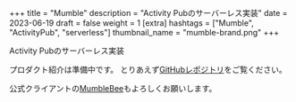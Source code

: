 +++
title = "Mumble"
description = "Activity Pubのサーバーレス実装"
date = 2023-06-19
draft = false
weight = 1
[extra]
hashtags = ["Mumble", "ActivityPub", "serverless"]
thumbnail_name = "mumble-brand.png"
+++

Activity Pubのサーバーレス実装

<!-- more -->

プロダクト紹介は準備中です。
とりあえず[GitHubレポジトリ](https://github.com/codemonger-io/mumble)をご覧ください。

公式クライアントの[MumbleBee](../mumble-bee/)もよろしくお願いします。